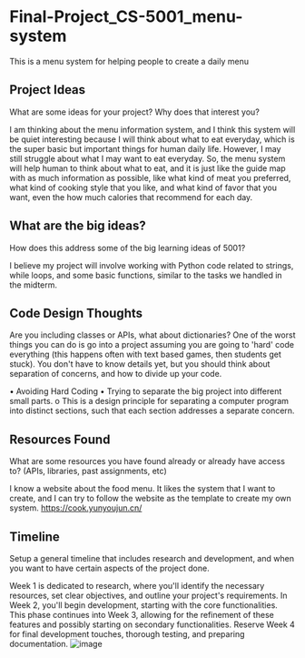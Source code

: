 # Final-Project_CS-5001_menu-system
This is a menu system for helping people to create a daily menu



## Project Ideas
What are some ideas for your project? Why does that interest you?

I am thinking about the menu information system, and I think this system will be quiet interesting because I will think about what to eat everyday, which is the super basic but important things for human daily life. However, I may still struggle about what I may want to eat everyday. So, the menu system will help human to think about what to eat, and it is just like the guide map with as much information as possible, like what kind of meat you preferred, what kind of cooking style that you like, and what kind of favor that you want, even the how much calories that recommend for each day.

## What are the big ideas?
How does this address some of the big learning ideas of 5001?

I believe my project will involve working with Python code related to strings, while loops, and some basic functions, similar to the tasks we handled in the midterm.

## Code Design Thoughts
Are you including classes or APIs, what about dictionaries? One of the worst things you can do is go into a project assuming you are going to 'hard' code everything (this happens often with text based games, then students get stuck). You don't have to know details yet, but you should think about separation of concerns, and how to divide up your code. 

•	Avoiding Hard Coding
•	Trying to separate the big project into different small parts.
o	This is a design principle for separating a computer program into distinct sections, such that each section addresses a separate concern.

## Resources Found
What are some resources you have found already or already have access to? (APIs, libraries, past assignments, etc)

I know a website about the food menu. It likes the system that I want to create, and I can try to follow the website as the template to create my own system. https://cook.yunyoujun.cn/

## Timeline
Setup a general timeline that includes research and development, and when you want to have certain aspects of the project done.

Week 1 is dedicated to research, where you'll identify the necessary resources, set clear objectives, and outline your project's requirements. In Week 2, you'll begin development, starting with the core functionalities. This phase continues into Week 3, allowing for the refinement of these features and possibly starting on secondary functionalities. Reserve Week 4 for final development touches, thorough testing, and preparing documentation.
![image](https://github.com/yijianeu/Final-Project_CS-5001_menu-system/assets/152763320/3886a251-d55a-47ea-b1f5-b87d07adf018)

